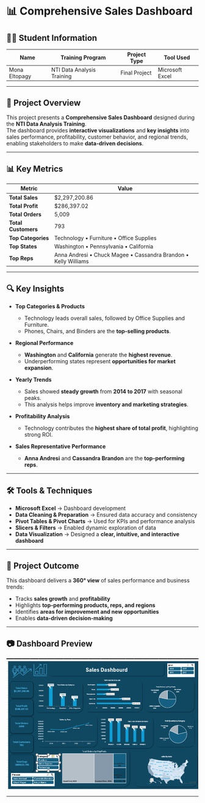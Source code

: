 # 📊 Comprehensive Sales Dashboard  

## 👩‍🎓 Student Information
| Name | Training Program | Project Type | Tool Used |
|------|------------------|--------------|------------|
| Mona Eltopagy | NTI Data Analysis Training | Final Project | Microsoft Excel |

---

## 📌 Project Overview
This project presents a **Comprehensive Sales Dashboard** designed during the **NTI Data Analysis Training**.  
The dashboard provides **interactive visualizations** and **key insights** into sales performance, profitability, customer behavior, and regional trends, enabling stakeholders to make **data-driven decisions**.

---

## 📊 Key Metrics
| Metric              | Value           |
|---------------------|------------------|
| **Total Sales**     | $2,297,200.86    |
| **Total Profit**    | $286,397.02      |
| **Total Orders**    | 5,009            |
| **Total Customers** | 793              |
| **Top Categories**  | Technology • Furniture • Office Supplies |
| **Top States**      | Washington • Pennsylvania • California |
| **Top Reps**        | Anna Andresi • Chuck Magee • Cassandra Brandon • Kelly Williams |

---

## 🔍 Key Insights

- **Top Categories & Products**  
  - Technology leads overall sales, followed by Office Supplies and Furniture.  
  - Phones, Chairs, and Binders are the **top-selling products**.

- **Regional Performance**  
  - **Washington** and **California** generate the **highest revenue**.  
  - Underperforming states represent **opportunities for market expansion**.

- **Yearly Trends**  
  - Sales showed **steady growth** from **2014 to 2017** with seasonal peaks.  
  - This analysis helps improve **inventory and marketing strategies**.

- **Profitability Analysis**  
  - Technology contributes the **highest share of total profit**, highlighting strong ROI.

- **Sales Representative Performance**  
  - **Anna Andresi** and **Cassandra Brandon** are the **top-performing reps**.

---

## 🛠️ Tools & Techniques

- **Microsoft Excel** → Dashboard development  
- **Data Cleaning & Preparation** → Ensured data accuracy and consistency  
- **Pivot Tables & Pivot Charts** → Used for KPIs and performance analysis  
- **Slicers & Filters** → Enabled dynamic exploration of data  
- **Data Visualization** → Designed a **clear, intuitive, and interactive dashboard**

---

## 🚀 Project Outcome

This dashboard delivers a **360° view** of sales performance and business trends:  
- Tracks **sales growth** and **profitability**  
- Highlights **top-performing products, reps, and regions**  
- Identifies **areas for improvement and new opportunities**  
- Enables **data-driven decision-making**

---

## 📷 Dashboard Preview

![Dashboard Preview](2025-08-25.png)

---
